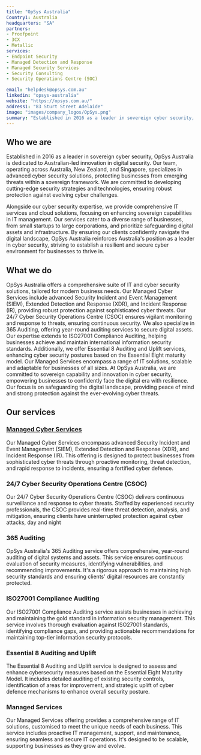 ```yaml
---
title: "OpSys Australia"
Country1: Australia
headquarters: "SA"               
partners:                       
- Proofpoint
- 3CX
- Metallic
services:                    
- Endpoint Security
- Managed Detection and Response
- Managed Security Services
- Security Consulting
- Security Operations Centre (SOC)

email: "helpdesk@opsys.com.au"
linkedin: "opsys-australia"
website: "https://opsys.com.au/"
address1: "83 Sturt Street Adelaide"
image: "images/company_logos/OpSys.png"
summary: "Established in 2016 as a leader in sovereign cyber security, OpSys Australia is dedicated to Australian-led innovation in digital security. Our team, operating across Australia, New Zealand, and Singapore, specialises in advanced cyber security solutions, protecting businesses from emerging threats within a sovereign framework. We are committed to developing cutting-edge security strategies and technologies, ensuring robust protection against evolving cyber challenges."
---
```

## Who we are                     

Established in 2016 as a leader in sovereign cyber security, OpSys Australia is dedicated to Australian-led innovation in digital security. Our team, operating across Australia, New Zealand, and Singapore, specializes in advanced cyber security solutions, protecting businesses from emerging threats within a sovereign framework. We are committed to developing cutting-edge security strategies and technologies, ensuring robust protection against evolving cyber challenges.

Alongside our cyber security expertise, we provide comprehensive IT services and cloud solutions, focusing on enhancing sovereign capabilities in IT management. Our services cater to a diverse range of businesses, from small startups to large corporations, and prioritize safeguarding digital assets and infrastructure. By ensuring our clients confidently navigate the digital landscape, OpSys Australia reinforces Australia's position as a leader in cyber security, striving to establish a resilient and secure cyber environment for businesses to thrive in.

## What we do

OpSys Australia offers a comprehensive suite of IT and cyber security solutions, tailored for modern business needs. Our Managed Cyber Services include advanced Security Incident and Event Management (SIEM), Extended Detection and Response (XDR), and Incident Response (IR), providing robust protection against sophisticated cyber threats. Our 24/7 Cyber Security Operations Centre (CSOC) ensures vigilant monitoring and response to threats, ensuring continuous security. We also specialize in 365 Auditing, offering year-round auditing services to secure digital assets. Our expertise extends to ISO27001 Compliance Auditing, helping businesses achieve and maintain international information security standards. Additionally, we offer Essential 8 Auditing and Uplift services, enhancing cyber security postures based on the Essential Eight maturity model. Our Managed Services encompass a range of IT solutions, scalable and adaptable for businesses of all sizes. At OpSys Australia, we are committed to sovereign capability and innovation in cyber security, empowering businesses to confidently face the digital era with resilience. Our focus is on safeguarding the digital landscape, providing peace of mind and strong protection against the ever-evolving cyber threats.


## Our services

### [Managed Cyber Services](https://opsys.com.au/cybersecurity-services/)

Our Managed Cyber Services encompass advanced Security Incident and Event Management (SIEM), Extended Detection and Response (XDR), and Incident Response (IR). This offering is designed to protect businesses from sophisticated cyber threats through proactive monitoring, threat detection, and rapid response to incidents, ensuring a fortified cyber defence.

### 24/7 Cyber Security Operations Centre (CSOC)

Our 24/7 Cyber Security Operations Centre (CSOC) delivers continuous surveillance and response to cyber threats. Staffed by experienced security professionals, the CSOC provides real-time threat detection, analysis, and mitigation, ensuring clients have uninterrupted protection against cyber attacks, day and night

### 365 Auditing

OpSys Australia's 365 Auditing service offers comprehensive, year-round auditing of digital systems and assets. This service ensures continuous evaluation of security measures, identifying vulnerabilities, and recommending improvements. It's a rigorous approach to maintaining high security standards and ensuring clients' digital resources are constantly protected.

### ISO27001 Compliance Auditing

Our ISO27001 Compliance Auditing service assists businesses in achieving and maintaining the gold standard in information security management. This service involves thorough evaluation against ISO27001 standards, identifying compliance gaps, and providing actionable recommendations for maintaining top-tier information security protocols.

### Essential 8 Auditing and Uplift

The Essential 8 Auditing and Uplift service is designed to assess and enhance cybersecurity measures based on the Essential Eight Maturity Model. It includes detailed auditing of existing security controls, identification of areas for improvement, and strategic uplift of cyber defence mechanisms to enhance overall security posture.

### Managed Services

 Our Managed Services offering provides a comprehensive range of IT solutions, customised to meet the unique needs of each business. This service includes proactive IT management, support, and maintenance, ensuring seamless and secure IT operations. It's designed to be scalable, supporting businesses as they grow and evolve.
